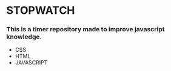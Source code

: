 # STOPWATCH
### This is a timer repository made to improve javascript knowledge.

- CSS
- HTML
- JAVASCRIPT
